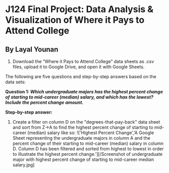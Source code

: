 # J124 Final Project: Data Analysis & Visualization of Where it Pays to Attend College
## By Layal Younan
1. Download the “Where it Pays to Attend College” data sheets as .csv files, upload it to Google Drive, and open it with Google Sheets. <br>

The following are five questions and step-by-step answers based on the data sets:

**Question 1: _Which undergraduate majors has the highest percent change of starting to mid-career (median) salary, and which has the lowest? Include the percent change amount._** <br>

**Step-by-step answer:**
1. Create a filter on column D on the "degrees-that-pay-back" data sheet and sort from Z->A to find the highest percent change of starting to mid-career (median) salary like so:
!['Highest Percent Change','A Google Sheet representing the undergraduate majors in column A and the percent change of their starting to mid-career (median) salary in column D. Column D has been filtered and sorted from highest to lowest in order to illustrate the highest percent change.'][/Screenshot of undergraduate major with highest percent change of starting to mid-career median salary.jpg]
